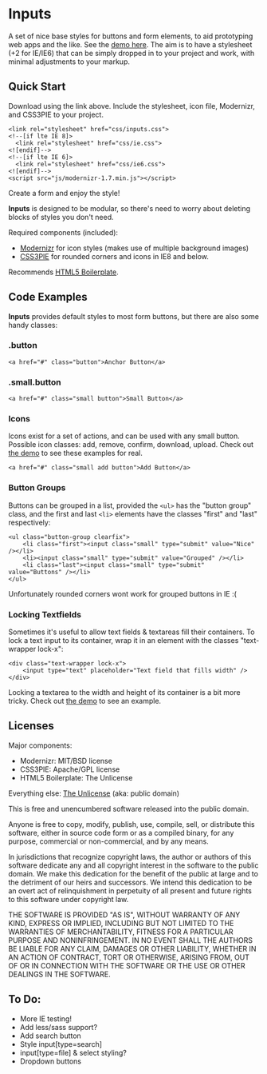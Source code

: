 Inputs
======
A set of nice base styles for buttons and form elements, to aid prototyping web apps and the like. See the [demo here](http://pigment.github.com/inputs/). The aim is to have a stylesheet (+2 for IE/IE6) that can be simply dropped in to your project and work, with minimal adjustments to your markup.

Quick Start
-----------
Download using the link above. Include the stylesheet, icon file, Modernizr, and CSS3PIE to your project.

    <link rel="stylesheet" href="css/inputs.css">  
    <!--[if lte IE 8]>  
      <link rel="stylesheet" href="css/ie.css">  
    <![endif]-->  
    <!--[if lte IE 6]>  
      <link rel="stylesheet" href="css/ie6.css">  
    <![endif]-->
    <script src="js/modernizr-1.7.min.js"></script>

Create a form and enjoy the style!

**Inputs** is designed to be modular, so there's need to worry about deleting blocks of styles you don't need.

Required components (included):

* [Modernizr](http://www.modernizr.com/) for icon styles (makes use of multiple background images)
* [CSS3PIE](http://css3pie.com/) for rounded corners and icons in IE8 and below.

Recommends [HTML5 Boilerplate](http://html5boilerplate.com/).

Code Examples
--------

**Inputs** provides default styles to most form buttons, but there are also some handy classes:

### .button 

    <a href="#" class="button">Anchor Button</a>

### .small.button 

    <a href="#" class="small button">Small Button</a>

### Icons

Icons exist for a set of actions, and can be used with any small button. Possible icon classes: add, remove, confirm, download, upload. Check out [the demo](http://pigment.github.com/inputs/) to see these examples for real.

    <a href="#" class="small add button">Add Button</a>


### Button Groups
Buttons can be grouped in a list, provided the `<ul>` has the "button group" class, and the first and last `<li>` elements have the classes "first" and "last" respectively:

    <ul class="button-group clearfix">  
        <li class="first"><input class="small" type="submit" value="Nice" /></li>  
        <li><input class="small" type="submit" value="Grouped" /></li>  
        <li class="last"><input class="small" type="submit" value="Buttons" /></li>  
    </ul>

Unfortunately rounded corners wont work for grouped buttons in IE :(

### Locking Textfields

Sometimes it's useful to allow text fields & textareas fill their containers. To lock a text input to its container, wrap it in an element with the classes "text-wrapper lock-x":

    <div class="text-wrapper lock-x">
        <input type="text" placeholder="Text field that fills width" />
    </div>

Locking a textarea to the width and height of its container is a bit more tricky. Check out [the demo](http://pigment.github.com/inputs/) to see an example.

Licenses
--------
Major components:

* Modernizr: MIT/BSD license
* CSS3PIE: Apache/GPL license
* HTML5 Boilerplate: The Unlicense

Everything else: [The Unlicense](http://unlicense.org/) (aka: public domain)

This is free and unencumbered software released into the public domain.

Anyone is free to copy, modify, publish, use, compile, sell, or
distribute this software, either in source code form or as a compiled
binary, for any purpose, commercial or non-commercial, and by any
means.

In jurisdictions that recognize copyright laws, the author or authors
of this software dedicate any and all copyright interest in the
software to the public domain. We make this dedication for the benefit
of the public at large and to the detriment of our heirs and
successors. We intend this dedication to be an overt act of
relinquishment in perpetuity of all present and future rights to this
software under copyright law.

THE SOFTWARE IS PROVIDED "AS IS", WITHOUT WARRANTY OF ANY KIND,
EXPRESS OR IMPLIED, INCLUDING BUT NOT LIMITED TO THE WARRANTIES OF
MERCHANTABILITY, FITNESS FOR A PARTICULAR PURPOSE AND NONINFRINGEMENT.
IN NO EVENT SHALL THE AUTHORS BE LIABLE FOR ANY CLAIM, DAMAGES OR
OTHER LIABILITY, WHETHER IN AN ACTION OF CONTRACT, TORT OR OTHERWISE,
ARISING FROM, OUT OF OR IN CONNECTION WITH THE SOFTWARE OR THE USE OR
OTHER DEALINGS IN THE SOFTWARE.

To Do:
------
* More IE testing!
* Add less/sass support?
* Add search button
* Style input[type=search]
* input[type=file] & select styling?
* Dropdown buttons